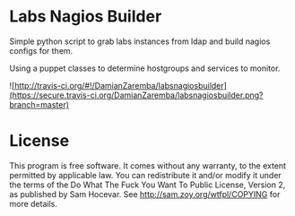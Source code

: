 Labs Nagios Builder
===================
Simple python script to grab labs instances from ldap and build nagios configs
for them.

Using a puppet classes to determine hostgroups and services to monitor.

![http://travis-ci.org/#!/DamianZaremba/labsnagiosbuilder](https://secure.travis-ci.org/DamianZaremba/labsnagiosbuilder.png?branch=master)

License
=======
This program is free software. It comes without any warranty, to
the extent permitted by applicable law. You can redistribute it
and/or modify it under the terms of the Do What The Fuck You Want
To Public License, Version 2, as published by Sam Hocevar. See
http://sam.zoy.org/wtfpl/COPYING for more details.

